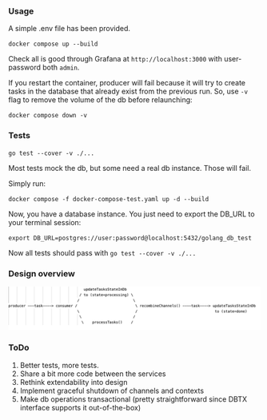 ### Usage
A simple .env file has been provided.

```
docker compose up --build
```

Check all is good through Grafana at `http://localhost:3000` with user-password both `admin`.


If you restart the container, producer will fail because it will try to create tasks in the database that already exist from the previous run. So, use `-v` flag to remove the volume of the db before relaunching:

```
docker compose down -v
```

### Tests

```
go test --cover -v ./...
```

Most tests mock the db, but some need a real db instance. Those will fail. 


Simply run:

```
docker compose -f docker-compose-test.yaml up -d --build
```

Now, you have a database instance. You just need to export the DB_URL to your terminal session:
```
export DB_URL=postgres://user:password@localhost:5432/golang_db_test
```

Now all tests should pass with `go test --cover -v ./...`

### Design overview

![Design image](design.png)

### ToDo
1. Better tests, more tests.
2. Share a bit more code between the services
3. Rethink extendability into design
4. Implement graceful shutdown of channels and contexts
5. Make db operations transactional (pretty straightforward since DBTX interface supports it out-of-the-box)

